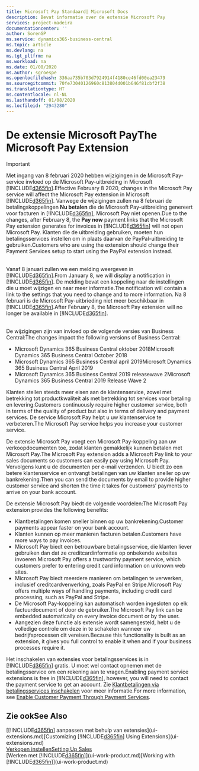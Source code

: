 ```yaml
---
title: Microsoft Pay Standaard| Microsoft Docs
description: Bevat informatie over de extensie Microsoft Pay
services: project-madeira
documentationcenter: ''
author: SorenGP
ms.service: dynamics365-business-central
ms.topic: article
ms.devlang: na
ms.tgt_pltfrm: na
ms.workload: na
ms.date: 01/08/2020
ms.author: sgroespe
ms.openlocfilehash: 336aa735b703d7924914f4180ce46fd00ea23479
ms.sourcegitcommit: 70fe73040126960c813804d001b646f81cbf2f38
ms.translationtype: HT
ms.contentlocale: nl-NL
ms.lasthandoff: 01/08/2020
ms.locfileid: "2943280"
---
```

# <a name="the-microsoft-pay-extension"></a><span data-ttu-id="51e71-103">De extensie Microsoft Pay</span><span class="sxs-lookup"><span data-stu-id="51e71-103">The Microsoft Pay Extension</span></span>

> [!IMPORTANT]
> <span data-ttu-id="51e71-104">Met ingang van 8 februari 2020 hebben wijzigingen in de Microsoft Pay-service invloed op de Microsoft Pay-uitbreiding in Microsoft [!INCLUDE[d365fin](includes/d365fin_long_md.md)].</span><span class="sxs-lookup"><span data-stu-id="51e71-104">Effective February 8 2020, changes in the Microsoft Pay service will affect the Microsoft Pay extension in Microsoft [!INCLUDE[d365fin](includes/d365fin_long_md.md)].</span></span> <span data-ttu-id="51e71-105">Vanwege de wijzigingen zullen na 8 februari de betalingskoppelingen **Nu betalen** die de Microsoft Pay-uitbreiding genereert voor facturen in [!INCLUDE[d365fin](includes/d365fin_md.md)], Microsoft Pay niet openen.</span><span class="sxs-lookup"><span data-stu-id="51e71-105">Due to the changes, after February 8, the **Pay now** payment links that the Microsoft Pay extension generates for invoices in [!INCLUDE[d365fin](includes/d365fin_md.md)] will not open Microsoft Pay.</span></span> <span data-ttu-id="51e71-106">Klanten die de uitbreiding gebruiken, moeten hun betalingsservices instellen om in plaats daarvan de PayPal-uitbreiding te gebruiken.</span><span class="sxs-lookup"><span data-stu-id="51e71-106">Customers who are using the extension should change their Payment Services setup to start using the PayPal extension instead.</span></span><br /></br>
>
> <span data-ttu-id="51e71-107">Vanaf 8 januari zullen we een melding weergeven in [!INCLUDE[d365fin](includes/d365fin_md.md)].</span><span class="sxs-lookup"><span data-stu-id="51e71-107">From January 8, we will display a notification in [!INCLUDE[d365fin](includes/d365fin_md.md)].</span></span> <span data-ttu-id="51e71-108">De melding bevat een koppeling naar de instellingen die u moet wijzigen en naar meer informatie.</span><span class="sxs-lookup"><span data-stu-id="51e71-108">The notification will contain a link to the settings that you need to change and to more information.</span></span> <span data-ttu-id="51e71-109">Na 8 februari is de Microsoft Pay-uitbrieding niet meer beschikbaar in [!INCLUDE[d365fin](includes/d365fin_md.md)].</span><span class="sxs-lookup"><span data-stu-id="51e71-109">After February 8, the Microsoft Pay extension will no longer be available in [!INCLUDE[d365fin](includes/d365fin_md.md)].</span></span><br /></br>
>
> <span data-ttu-id="51e71-110">De wijzigingen zijn van invloed op de volgende versies van Business Central:</span><span class="sxs-lookup"><span data-stu-id="51e71-110">The changes impact the following versions of Business Central:</span></span>
> - <span data-ttu-id="51e71-111">Microsoft Dynamics 365 Business Central oktober 2018</span><span class="sxs-lookup"><span data-stu-id="51e71-111">Microsoft Dynamics 365 Business Central October 2018</span></span>
> - <span data-ttu-id="51e71-112">Microsoft Dynamics 365 Business Central april 2019</span><span class="sxs-lookup"><span data-stu-id="51e71-112">Microsoft Dynamics 365 Business Central April 2019</span></span>
> - <span data-ttu-id="51e71-113">Microsoft Dynamics 365 Business Central 2019 releasewave 2</span><span class="sxs-lookup"><span data-stu-id="51e71-113">Microsoft Dynamics 365 Business Central 2019 Release Wave 2</span></span>

<span data-ttu-id="51e71-114">Klanten stellen steeds meer eisen aan de klantenservice, zowel met betrekking tot productkwaliteit als met betrekking tot services voor betaling en levering.</span><span class="sxs-lookup"><span data-stu-id="51e71-114">Customers continuously require higher customer service, both in terms of the quality of product but also in terms of delivery and payment services.</span></span> <span data-ttu-id="51e71-115">De service Microsoft Pay helpt u uw klantenservice te verbeteren.</span><span class="sxs-lookup"><span data-stu-id="51e71-115">The Microsoft Pay service helps you increase your customer service.</span></span>

<span data-ttu-id="51e71-116">De extensie Microsoft Pay voegt een Microsoft Pay-koppeling aan uw verkoopdocumenten toe, zodat klanten gemakkelijk kunnen betalen met Microsoft Pay.</span><span class="sxs-lookup"><span data-stu-id="51e71-116">The Microsoft Pay extension adds a Microsoft Pay link to your sales documents so customers can easily pay using Microsoft Pay.</span></span> <span data-ttu-id="51e71-117">Vervolgens kunt u de documenten per e-mail verzenden. U biedt zo een betere klantenservice en ontvangt betalingen van uw klanten sneller op uw bankrekening.</span><span class="sxs-lookup"><span data-stu-id="51e71-117">Then you can send the documents by email to provide higher customer service and shorten the time it takes for customers’ payments to arrive on your bank account.</span></span>

<span data-ttu-id="51e71-118">De extensie Microsoft Pay biedt de volgende voordelen:</span><span class="sxs-lookup"><span data-stu-id="51e71-118">The Microsoft Pay extension provides the following benefits:</span></span>
- <span data-ttu-id="51e71-119">Klantbetalingen komen sneller binnen op uw bankrekening.</span><span class="sxs-lookup"><span data-stu-id="51e71-119">Customer payments appear faster on your bank account.</span></span>
- <span data-ttu-id="51e71-120">Klanten kunnen op meer manieren facturen betalen.</span><span class="sxs-lookup"><span data-stu-id="51e71-120">Customers have more ways to pay invoices.</span></span>
- <span data-ttu-id="51e71-121">Microsoft Pay biedt een betrouwbare betalingsservice, die klanten liever gebruiken dan dat ze creditcardinformatie op onbekende websites invoeren.</span><span class="sxs-lookup"><span data-stu-id="51e71-121">Microsoft Pay offers a trustworthy payment service, which customers prefer to entering credit card information on unknown web sites.</span></span>
- <span data-ttu-id="51e71-122">Microsoft Pay biedt meerdere manieren om betalingen te verwerken, inclusief creditcardverwerking, zoals PayPal en Stripe.</span><span class="sxs-lookup"><span data-stu-id="51e71-122">Microsoft Pay offers multiple ways of handling payments, including credit card processing, such as PayPal and Stripe.</span></span>
- <span data-ttu-id="51e71-123">De Microsoft Pay-koppeling kan automatisch worden ingesloten op elk factuurdocument of door de gebruiker.</span><span class="sxs-lookup"><span data-stu-id="51e71-123">The Microsoft Pay link can be embedded automatically on every invoice document or by the user.</span></span>
- <span data-ttu-id="51e71-124">Aangezien deze functie als extensie wordt samengesteld, hebt u de volledige controle om deze in te schakelen wanneer uw bedrijfsprocessen dit vereisen.</span><span class="sxs-lookup"><span data-stu-id="51e71-124">Because this functionality is built as an extension, it gives you full control to enable it when and if your business processes require it.</span></span>

<span data-ttu-id="51e71-125">Het inschakelen van extensies voor betalingsservices is in [!INCLUDE[d365fin](includes/d365fin_md.md)] gratis. U moet wel contact opnemen met de betalingsservice om een rekening aan te vragen.</span><span class="sxs-lookup"><span data-stu-id="51e71-125">Enabling payment service extensions is free in [!INCLUDE[d365fin](includes/d365fin_md.md)], however, you will need to contact the payment service to get an account.</span></span> <span data-ttu-id="51e71-126">Zie [Klantbetalingen via betalingsservices inschakelen](sales-how-enable-payment-service-extensions.md) voor meer informatie.</span><span class="sxs-lookup"><span data-stu-id="51e71-126">For more information, see [Enable Customer Payment Through Payment Services](sales-how-enable-payment-service-extensions.md).</span></span>

## <a name="see-also"></a><span data-ttu-id="51e71-127">Zie ook</span><span class="sxs-lookup"><span data-stu-id="51e71-127">See Also</span></span>
<span data-ttu-id="51e71-128">[[!INCLUDE[d365fin](includes/d365fin_md.md)] aanpassen met behulp van extensies](ui-extensions.md)</span><span class="sxs-lookup"><span data-stu-id="51e71-128">[Customizing [!INCLUDE[d365fin](includes/d365fin_md.md)] Using Extensions](ui-extensions.md)</span></span>  
[<span data-ttu-id="51e71-129">Verkopen instellen</span><span class="sxs-lookup"><span data-stu-id="51e71-129">Setting Up Sales</span></span>](sales-setup-sales.md)  
<span data-ttu-id="51e71-130">[Werken met [!INCLUDE[d365fin](includes/d365fin_md.md)]](ui-work-product.md)</span><span class="sxs-lookup"><span data-stu-id="51e71-130">[Working with [!INCLUDE[d365fin](includes/d365fin_md.md)]](ui-work-product.md)</span></span>

